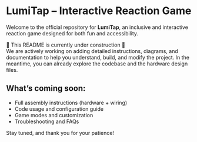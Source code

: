 # LumiTap – Interactive Reaction Game

Welcome to the official repository for **LumiTap**, an inclusive and interactive reaction game designed for both fun and accessibility.

🚧 This README is currently under construction 🚧  
We are actively working on adding detailed instructions, diagrams, and documentation to help you understand, build, and modify the project. In the meantime, you can already explore the codebase and the hardware design files.

## What’s coming soon:
- Full assembly instructions (hardware + wiring)
- Code usage and configuration guide
- Game modes and customization
- Troubleshooting and FAQs

Stay tuned, and thank you for your patience!
